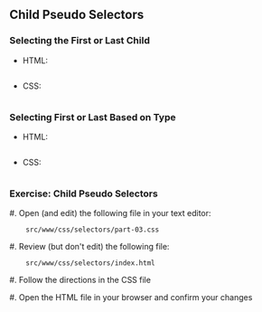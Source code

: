 ## Child Pseudo Selectors

### Selecting the First or Last Child

* HTML:

~~~ {.html insert="../../../src/examples/css/pseudo.html" token="html"}
~~~

* CSS:

~~~ {.css insert="../../../src/examples/css/pseudo.html" token="css"}
~~~

### Selecting First or Last Based on Type

* HTML:

~~~ {.html insert="../../../src/examples/css/pseudo.html" token="type-html"}
~~~

* CSS:

~~~ {.css insert="../../../src/examples/css/pseudo.html" token="type-css"}
~~~

### Exercise: Child Pseudo Selectors

  #. Open (and edit) the following file in your text editor:

        src/www/css/selectors/part-03.css

  #. Review (but don't edit) the following file:

        src/www/css/selectors/index.html

  #. Follow the directions in the CSS file

  #. Open the HTML file in your browser and confirm your changes

